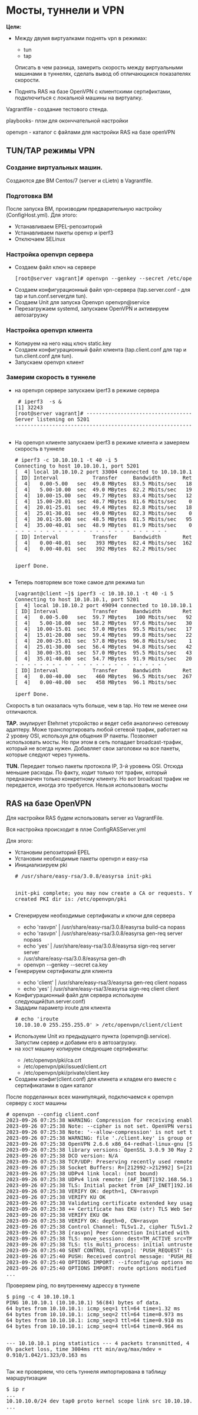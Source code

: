 <h1>Мосты, туннели и VPN</h1>

<p><b>Цели:</b></p>
<ul>
    <li>Между двумя виртуалками поднять vpn в режимах:</li>
    <ul>
        <li>tun</li>
        <li>tap</li>
    </ul>
    <p>Описать в чем разница, замерить скорость между виртуальными машинами в туннелях, сделать вывод об отличающихся показателях скорости.</p>
    <li>Поднять RAS на базе OpenVPN с клиентскими сертификтами, подключиться с локальной машины на виртуалку.</p>
</ul>

<p><a src='Vagrantfile'>Vagrantfile</a> - создание тестового стенда.</p>
<p><a src='playbooks'>playbooks</a>- плэи для оконччательной настройки</p>
<p><a src='playbooks/openvpn'>openvpn</a> - каталог с файлами для настройки RAS на базе openVPN </p>
<h2>TUN/TAP режимы VPN</h2>

<h3>Cоздание виртуальных машин.</h3>

<p>Создаются две ВМ Centos/7 (server и cLietn) в Vagrantfile.</p>

<h3>Подготовка ВМ</h3>

<p>После запуска ВМ, производим предварительную настройку (<a src='playbooks/ConfigHost.yml'>ConfigHost.yml</a>). Для этого: </p>
<ul>
    <li>Устанавливаем EPEL-репозиторий</li>
    <li>Устанавливаем пакеты openvp и iperf3</li>
    <li>Отключаем SELinux</li>
</ul>

<h3>Настройка openvpn сервера</h3>
<ul>
    <li>Создаем файл ключ на сервере</li>
    <pre>[root@server vagrant]# openvpn --genkey --secret /etc/openvpn/static.key
</pre>
    <li>Создаем конфигурационный файл vpn-сервера (<a src='playbooks/templates/tap.server.conf>'>tap.server.conf</a> - для tap и <a src='playbooks/templates/tun.server.conf>'>tun.conf.server</a>для tun).</li>
    <li>Создаем Unit для запуска Openvpn <a src='playbooks/templates/openvpn@.service'>openvpn@service</a></li>
    <li>Перезагружаем systemd, запускаем OpenVPN и активируем автозагрузку</li>
</ul>
<h3>Настройка openvpn клиента</h3>
<ul>
    <li>Копируем на него нащ ключ static.key</li>
    <li>Создаем конфигурационный файл клиента (<a src='playbooks/templates/tap.client.conf'>tap.client.conf</a> для таp и <a src='playbooks/templates/tun.client.conf'>tun.client.conf</a> для tun).</li>
    <li>Запускаем openvpn клиент</li>
</ul>

<h3>Замерим скорость в туннеле</h3>
<ul>
    <li>на openvpn сервере запускаем iperf3 в режиме сервера</li>
    <pre> # iperf3  -s &amp;
[1] 32243
[root@server vagrant]# -----------------------------------------------------------
Server listening on 5201
-----------------------------------------------------------

</pre>
    <li>На openvpn клиенте запускаем iperf3 в режиме клиента и замеряем скорость в туннеле</li>
    <pre># iperf3 -c 10.10.10.1 -t 40 -i 5
Connecting to host 10.10.10.1, port 5201
[  4] local 10.10.10.2 port 33004 connected to 10.10.10.1 port 5201
[ ID] Interval           Transfer     Bandwidth       Retr  Cwnd
[  4]   0.00-5.00   sec  49.8 MBytes  83.5 Mbits/sec   18    308 KBytes       
[  4]   5.00-10.00  sec  49.0 MBytes  82.2 Mbits/sec   19    333 KBytes       
[  4]  10.00-15.00  sec  49.7 MBytes  83.4 Mbits/sec   12    344 KBytes       
[  4]  15.00-20.01  sec  48.7 MBytes  81.6 Mbits/sec    0    433 KBytes       
[  4]  20.01-25.01  sec  49.4 MBytes  82.8 Mbits/sec   18    301 KBytes       
[  4]  25.01-30.01  sec  49.0 MBytes  82.3 Mbits/sec    0    400 KBytes       
[  4]  30.01-35.00  sec  48.5 MBytes  81.5 Mbits/sec   95    263 KBytes       
[  4]  35.00-40.01  sec  48.9 MBytes  81.9 Mbits/sec    0    373 KBytes       
- - - - - - - - - - - - - - - - - - - - - - - - -
[ ID] Interval           Transfer     Bandwidth       Retr
[  4]   0.00-40.01  sec   393 MBytes  82.4 Mbits/sec  162             sender
[  4]   0.00-40.01  sec   392 MBytes  82.2 Mbits/sec                  receiver

iperf Done.
</pre>

<li>Теперь повторяем все тоже самое для режима tun</li>

<pre>[vagrant@client ~]$ iperf3 -c 10.10.10.1 -t 40 -i 5
Connecting to host 10.10.10.1, port 5201
[  4] local 10.10.10.2 port 49094 connected to 10.10.10.1 port 5201
[ ID] Interval           Transfer     Bandwidth       Retr  Cwnd
[  4]   0.00-5.00   sec  59.7 MBytes   100 Mbits/sec   92    283 KBytes       
[  4]   5.00-10.00  sec  58.2 MBytes  97.6 Mbits/sec   30    263 KBytes       
[  4]  10.00-15.01  sec  57.0 MBytes  95.5 Mbits/sec   17    240 KBytes       
[  4]  15.01-20.00  sec  59.4 MBytes  99.8 Mbits/sec   22    254 KBytes       
[  4]  20.00-25.01  sec  57.8 MBytes  96.8 Mbits/sec    1    330 KBytes       
[  4]  25.01-30.00  sec  56.4 MBytes  94.8 Mbits/sec   42    287 KBytes       
[  4]  30.00-35.01  sec  57.0 MBytes  95.5 Mbits/sec   43    247 KBytes       
[  4]  35.01-40.00  sec  54.7 MBytes  91.9 Mbits/sec   20    246 KBytes       
- - - - - - - - - - - - - - - - - - - - - - - - -
[ ID] Interval           Transfer     Bandwidth       Retr
[  4]   0.00-40.00  sec   460 MBytes  96.5 Mbits/sec  267             sender
[  4]   0.00-40.00  sec   458 MBytes  96.1 Mbits/sec                  receiver

iperf Done.
</pre>
</ul>
<p>Скорость в tun оказалась чуть больше, чем в tap. Но тем не менее они отличаются.<p>
<p><b>TAP.</b> эмулирует Etehrnet утсройство и ведет себя аналогично сетевому адаптеру. Може транспортировать любой сетевой трафик, работает на 2 уровну OSI, используя для общения IP пакеты. Позволяет использовать мосты. Но при этом в сеть попадает broadcast-трафик, который не всегда нужен. Добавляет свои заголовки на все пакеты, которые следуют через туннель.</p>
<p><b>TUN.</b> Передает только пакеты протокола IP, 3-й уровень OSI. Отсюда меньшие расходы. По факту, ходит только тот трафик, который предназначен только конкретному клиенту. Но вот broadcast трафик не передается, иногда это требуется. Нельзя использовать мосты</p>

<h2>RAS на базе OpenVPN</h2>

<p>Для настройки RAS будем использовать server из VagrantFile.</p>
<p>Вся настройка происходит в плэе <a src='playbooks/ConfigRASServer.yml'>ConfigRASServer.yml</a></p>

<p>Для этого:</p>

<ul>
    <li>Установим репозиторий EPEL</li>
    <li>Установим необходимые пакеты openvpn и easy-rsa</li>
    <li>Инициализируем pki</li>
    <pre># /usr/share/easy-rsa/3.0.8/easyrsa init-pki

init-pki complete; you may now create a CA or requests.
Your newly created PKI dir is: /etc/openvpn/pki
</pre>
    <li>Сгенерируем необходимые сертификаты и ключи для сервера</li>
    <ul>
    <li>echo 'rasvpn' | /usr/share/easy-rsa/3.0.8/easyrsa build-ca nopass</li>
    <li>echo 'rasvpn' | /usr/share/easy-rsa/3.0.8/easyrsa gen-req server nopass</li>
    <li>echo 'yes' | /usr/share/easy-rsa/3.0.8/easyrsa sign-req server server</li>
    <li>/usr/share/easy-rsa/3.0.8/easyrsa gen-dh</li>
    <li>openvpn --genkey --secret ca.key</li>
    </ul>
    <li>Генерируем сертификаты для клиента</p>
    <ul>
        <li>echo 'client' | /usr/share/easy-rsa/3/easyrsa gen-req client nopass</li>
        <li>echo 'yes' | /usr/share/easy-rsa/3/easyrsa sign-req client client</li>
    </ul>
    <li>Конфигурационный файл для сервера используем следующий(<a src='playbooks/openvpn/server.conf'>tun.server.conf</a>)</li>
    <li>Зададим параметр iroute для клиента</li>
    <pre># echo &apos;iroute 10.10.10.0 255.255.255.0&apos; &gt; /etc/openvpn/client/client
</pre>
    <li>Используем Unit из предыдущего пункта (<a src='playbooks/templates/openvpn@.service'>openvpn@.service</a>). Запустим сервер и добавим его в автозагрузку.</li>
    <li> на хост машину копируем следующие сертификаты:</li>
    <ul>
        <li>/etc/openvpn/pki/ca.crt</li>
        <li>/etc/openvpn/pki/issued/client.crt</li>
        <li>/etc/openvpn/pki/private/client.key</li>
    </ul>
    <li>Создаем конфиг(<a src='playbooks/openvpn/client.conf'>client.conf</a>) для клинета и кладем его вместе с сертификатами в один каталог</li>
</ul>
<p>После порделанных всех манипуляций, подключаемся к openvpn серверу с хост машины</p>
<pre># openvpn --config client.conf
2023-09-26 07:25:38 WARNING: Compression for receiving enabled. Compression has been used in the past to break encryption. Sent packets are not compressed unless &quot;allow-compression yes&quot; is also set.
2023-09-26 07:25:38 Note: --cipher is not set. OpenVPN versions before 2.5 defaulted to BF-CBC as fallback when cipher negotiation failed in this case. If you need this fallback please add &apos;--data-ciphers-fallback BF-CBC&apos; to your configuration and/or add BF-CBC to --data-ciphers.
2023-09-26 07:25:38 Note: &apos;--allow-compression&apos; is not set to &apos;no&apos;, disabling data channel offload.
2023-09-26 07:25:38 WARNING: file &apos;./client.key&apos; is group or others accessible
2023-09-26 07:25:38 OpenVPN 2.6.6 x86_64-redhat-linux-gnu [SSL (OpenSSL)] [LZO] [LZ4] [EPOLL] [PKCS11] [MH/PKTINFO] [AEAD] [DCO]
2023-09-26 07:25:38 library versions: OpenSSL 3.0.9 30 May 2023, LZO 2.10
2023-09-26 07:25:38 DCO version: N/A
2023-09-26 07:25:38 TCP/UDP: Preserving recently used remote address: [AF_INET]192.168.56.10:1207
2023-09-26 07:25:38 Socket Buffers: R=[212992-&gt;212992] S=[212992-&gt;212992]
2023-09-26 07:25:38 UDPv4 link local: (not bound)
2023-09-26 07:25:38 UDPv4 link remote: [AF_INET]192.168.56.10:1207
2023-09-26 07:25:38 TLS: Initial packet from [AF_INET]192.168.56.10:1207, sid=6c750529 07bd95c2
2023-09-26 07:25:38 VERIFY OK: depth=1, CN=rasvpn
2023-09-26 07:25:38 VERIFY KU OK
2023-09-26 07:25:38 Validating certificate extended key usage
2023-09-26 07:25:38 ++ Certificate has EKU (str) TLS Web Server Authentication, expects TLS Web Server Authentication
2023-09-26 07:25:38 VERIFY EKU OK
2023-09-26 07:25:38 VERIFY OK: depth=0, CN=rasvpn
2023-09-26 07:25:38 Control Channel: TLSv1.2, cipher TLSv1.2 ECDHE-RSA-AES256-GCM-SHA384, peer certificate: 2048 bit RSA, signature: RSA-SHA256
2023-09-26 07:25:38 [rasvpn] Peer Connection Initiated with [AF_INET]192.168.56.10:1207
2023-09-26 07:25:38 TLS: move_session: dest=TM_ACTIVE src=TM_INITIAL reinit_src=1
2023-09-26 07:25:38 TLS: tls_multi_process: initial untrusted session promoted to trusted
2023-09-26 07:25:40 SENT CONTROL [rasvpn]: &apos;PUSH_REQUEST&apos; (status=1)
2023-09-26 07:25:40 PUSH: Received control message: &apos;PUSH_REPLY,route 192.168.10.0 255.255.255.0,route-gateway 10.10.10.1,ping 10,ping-restart 120,ifconfig 10.10.10.2 255.255.255.0,peer-id 1,cipher AES-256-GCM&apos;
2023-09-26 07:25:40 OPTIONS IMPORT: --ifconfig/up options modified
2023-09-26 07:25:40 OPTIONS IMPORT: route options modified
...
</pre>
<p>Проверяем ping, по внутреннему адрессу в туннеле</p>
<pre>$ ping -c 4 10.10.10.1
PING 10.10.10.1 (10.10.10.1) 56(84) bytes of data.
64 bytes from 10.10.10.1: icmp_seq=1 ttl=64 time=1.32 ms
64 bytes from 10.10.10.1: icmp_seq=2 ttl=64 time=0.973 ms
64 bytes from 10.10.10.1: icmp_seq=3 ttl=64 time=0.910 ms
64 bytes from 10.10.10.1: icmp_seq=4 ttl=64 time=0.964 ms

--- 10.10.10.1 ping statistics ---
4 packets transmitted, 4 received, 0% packet loss, time 3004ms
rtt min/avg/max/mdev = 0.910/1.042/1.323/0.163 ms
</pre>

<p>Так же проверяем, что сеть туннеля импортирована в таблицу маршрутизации</p>
<pre>$ ip r
...
10.10.10.0/24 dev tap0 proto kernel scope link src 10.10.10.2 
...
</pre>